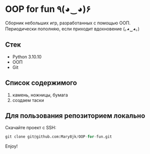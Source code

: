 # OOP for fun ٩(◕‿◕)۶ #

Сборник небольших игр, разработанных с помощью ООП. <br>
Периодически пополняю, если приходит вдохновение (｡◕‿◕｡)


## Стек ##
+ Python 3.10.10
+ ООП
+ Git

## Список содержимого ##
1. камень, ножницы, бумага
2. создаем таски

## Для пользования репозиторием локально ##
Скачайте проект с SSH:
```python
git clone git@github.com:Mary8jk/OOP-for-fun.git
```

Enjoy!
